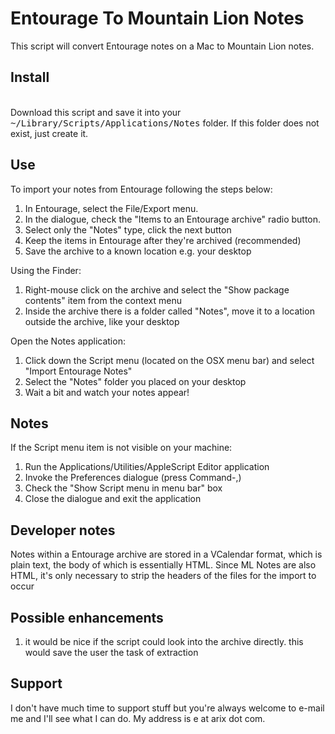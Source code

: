 Entourage To Mountain Lion Notes
================================

This script will convert Entourage notes on a Mac to Mountain Lion notes.

<h2>Install</h2>
<br/>
Download this script and save it into your <tt>~/Library/Scripts/Applications/Notes</tt> 
folder.  If this folder does not exist, just create it.

<h2>Use</h2>
To import your notes from Entourage following the steps below:

1. In Entourage, select the File/Export menu.
2. In the dialogue, check the "Items to an Entourage archive" radio button.
3. Select only the "Notes" type, click the next button
4. Keep the items in Entourage after they're archived (recommended)
5. Save the archive to a known location e.g. your desktop

Using the Finder:

1. Right-mouse click on the archive and select the "Show package contents" item from the context menu
2. Inside the archive there is a folder called "Notes", move it to a location outside the archive, like your desktop

Open the Notes application:

1. Click down the Script menu (located on the OSX menu bar) and select "Import Entourage Notes"
2. Select the "Notes" folder you placed on your desktop
3. Wait a bit and watch your notes appear!

<h2>Notes</h2>
If the Script menu item is not visible on your machine:

1. Run the Applications/Utilities/AppleScript Editor application
2. Invoke the Preferences dialogue (press Command-,)
3. Check the "Show Script menu in menu bar" box
4. Close the dialogue and exit the application

<h2>Developer notes</h2>

Notes within a Entourage archive are stored in a VCalendar format, which is plain text, the body of which is essentially
HTML.  Since ML Notes are also HTML, it's only necessary to strip the headers of the files for the import to occur

<h2>Possible enhancements</h2>

1. it would be nice if the script could look into the archive directly.  this would save the user the task of extraction

<h2>Support</h2>

I don't have much time to support stuff but you're always welcome to e-mail me and I'll see 
what I can do.  My address is e at arix dot com.

